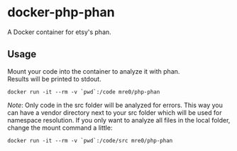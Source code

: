 # docker-php-phan

A Docker container for etsy's phan.

## Usage

Mount your code into the container to analyze it with phan.  
Results will be printed to stdout.

    docker run -it --rm -v `pwd`:/code mre0/php-phan

*Note*: Only code in the src folder will be analyzed for errors. This way you
can have a vendor directory next to your src folder which will be used for
namespace resolution. If you only want to analyze all files in the local folder,
change the mount command a little:

    docker run -it --rm -v `pwd`:/code/src mre0/php-phan
